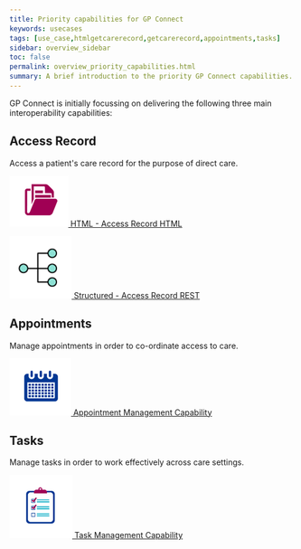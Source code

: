```yaml
---
title: Priority capabilities for GP Connect
keywords: usecases
tags: [use_case,htmlgetcarerecord,getcarerecord,appointments,tasks]
sidebar: overview_sidebar
toc: false
permalink: overview_priority_capabilities.html
summary: A brief introduction to the priority GP Connect capabilities.
---
```



GP Connect is initially focussing on delivering the following three main interoperability capabilities:

## Access Record ##
Access a patient's care record for the purpose of direct care.

[![Img](images/overview/folder.png) HTML - Access Record HTML](accessrecord.html)

[![Img](images/overview/structured.png) Structured - Access Record REST](accessrecord_rest.html)

## Appointments ##
Manage appointments in order to co-ordinate access to care.

[![Img](images/overview/calendar.png) Appointment Management Capability](appointments.html)

## Tasks ##
Manage tasks in order to work effectively across care settings.

[![Img](images/overview/tasks.png) Task Management Capability](tasks.html)

